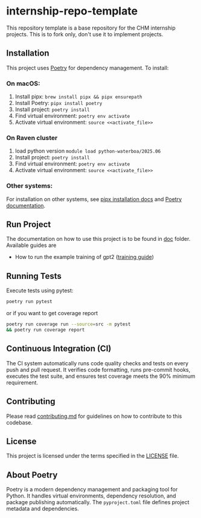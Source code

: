 # internship-repo-template

This repository template is a base repository for the CHM internship
projects. This is to fork only, don't use it to implement projects.

## Installation

This project uses [Poetry](https://python-poetry.org/) for dependency
management. To install:

### On macOS:
1. Install pipx: `brew install pipx && pipx ensurepath`
2. Install Poetry: `pipx install poetry`
3. Install project: `poetry install`
4. Find virtual environment: `poetry env activate`
5. Activate virtual environment: `source <<activate_file>>`

### On Raven cluster
1. load python version `module load python-waterboa/2025.06`
2. Install project: `poetry install`
3. Find virtual environment: `poetry env activate`
4. Activate virtual environment: `source <<activate_file>>`

### Other systems:
For installation on other systems, see [pipx installation docs](https://pipx.pypa.io/stable/installation/)
and [Poetry documentation](https://python-poetry.org/docs/).

## Run Project

The documentation on how to use this project is to be found in [doc](doc/) folder. Available guides are

- How to run the example training of gpt2 ([training guide](doc/run_slurm_train.md))

## Running Tests

Execute tests using pytest:
```bash
poetry run pytest
```
or if you want to get coverage report
```bash
poetry run coverage run --source=src -m pytest 
&& poetry run coverage report
```

## Continuous Integration (CI)

The CI system automatically runs code quality checks and tests on every push and pull request. It verifies code formatting, runs pre-commit hooks, executes the test suite, and ensures test coverage meets the 90% minimum requirement.

## Contributing

Please read [contributing.md](contributing.md) for guidelines on how to
contribute to this codebase.

## License

This project is licensed under the terms specified in the [LICENSE](LICENSE)
file.

## About Poetry

Poetry is a modern dependency management and packaging tool for Python. It
handles virtual environments, dependency resolution, and package publishing
automatically. The `pyproject.toml` file defines project metadata and
dependencies.
